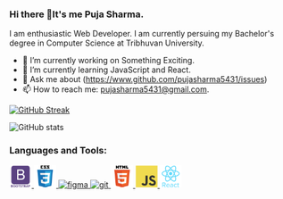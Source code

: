 ### Hi there 👋It's me Puja Sharma.
I am  enthusiastic Web Developer. I am currently persuing my Bachelor's degree in Computer Science at Tribhuvan University.

- 🔭 I’m currently working on Something Exciting.
- 🌱 I’m currently learning JavaScript and React.
- 💬 Ask me about (https://www.github.com/pujasharma5431/issues)
- 📫 How to reach me: pujasharma5431@gmail.com.


[![GitHub Streak](http://github-readme-streak-stats.herokuapp.com?user=pujasharma5431&theme=radical&hide_border=true)](https://git.io/streak-stats)


![ GitHub stats](https://github-readme-stats.vercel.app/api?username=pujasharma5431&theme=radical&show_icons=true)





<h3 align="left">Languages and Tools:</h3>
<p align="left"> <a href="https://getbootstrap.com" target="_blank"> <img src="https://raw.githubusercontent.com/devicons/devicon/master/icons/bootstrap/bootstrap-plain-wordmark.svg" alt="bootstrap" width="40" height="40"/> </a> <a href="https://www.w3schools.com/css/" target="_blank"> <img src="https://raw.githubusercontent.com/devicons/devicon/master/icons/css3/css3-original-wordmark.svg" alt="css3" width="40" height="40"/> </a> <a href="https://www.figma.com/" target="_blank"> <img src="https://www.vectorlogo.zone/logos/figma/figma-icon.svg" alt="figma" width="40" height="40"/> </a> <a href="https://git-scm.com/" target="_blank"> <img src="https://www.vectorlogo.zone/logos/git-scm/git-scm-icon.svg" alt="git" width="40" height="40"/> </a> <a href="https://www.w3.org/html/" target="_blank"> <img src="https://raw.githubusercontent.com/devicons/devicon/master/icons/html5/html5-original-wordmark.svg" alt="html5" width="40" height="40"/> </a> <a href="https://developer.mozilla.org/en-US/docs/Web/JavaScript" target="_blank"> <img src="https://raw.githubusercontent.com/devicons/devicon/master/icons/javascript/javascript-original.svg" alt="javascript" width="40" height="40"/> </a> <a href="https://reactjs.org/" target="_blank"> <img src="https://raw.githubusercontent.com/devicons/devicon/master/icons/react/react-original-wordmark.svg" alt="react" width="40" height="40"/> </a> </p>



